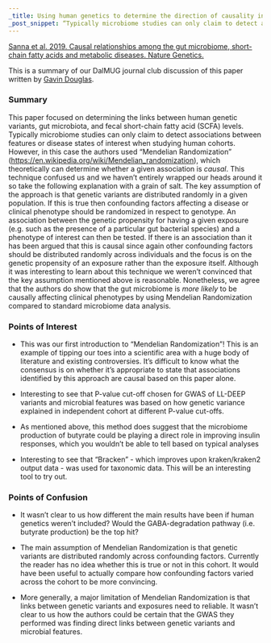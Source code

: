 ```yaml
---
_title: Using human genetics to determine the direction of causality in a microbiome study 
_post_snippet: “Typically microbiome studies can only claim to detect associations … in this case the authors use “Mendelian Randomization”, which theoretically can determine whether a given association is causal.”
---
```


[Sanna et al. 2019. Causal relationships among the gut microbiome, short-chain fatty acids and metabolic diseases. Nature Genetics.](https://www.nature.com/articles/s41588-019-0350-x) 

This is a summary of our DalMUG journal club discussion of this paper written by [Gavin Douglas](www.gavindouglas.ca).

### Summary

This paper focused on determining the links between human genetic variants, gut microbiota, and fecal short-chain fatty acid (SCFA) levels.
Typically microbiome studies can only claim to detect associations between features or disease states of interest when studying human
cohorts. However, in this case the authors used “Mendelian Randomization” (https://en.wikipedia.org/wiki/Mendelian_randomization), which
theoretically can determine whether a given association is _causal_. This technique confused us and we haven’t entirely wrapped our heads
around it so take the following explanation with a grain of salt. The key assumption of the approach is that genetic variants are
distributed randomly in a given population. If this is true then confounding factors affecting a disease or clinical phenotype should be
randomized in respect to genotype. An association between the genetic propensity for having a given exposure (e.g. such as the presence of
a particular gut bacterial species) and a phenotype of interest can then be tested. If there is an association than it has been argued
that this is causal since again other confounding factors should be distributed randomly across individuals and the focus is on the
genetic propensity of an exposure rather than the exposure itself. Although it was interesting to learn about this technique we weren’t
convinced that the key assumption mentioned above is reasonable. Nonetheless, we agree that the authors do show that the gut microbiome is _more
likely_ to be causally affecting clinical phenotypes by using Mendelian Randomization compared to standard microbiome data analysis.

### Points of Interest

* This was our first introduction to “Mendelian Randomization”! This is an example of tipping our toes into a scientific area with a huge body of literature and existing controversies. It’s difficult to know what the consensus is on whether it’s appropriate to state that associations identified by this approach are causal based on this paper alone.

* Interesting to see that P-value cut-off chosen for GWAS of LL-DEEP variants and microbial features was based on how genetic variance explained in independent cohort at different P-value cut-offs.

* As mentioned above, this method does suggest that the microbiome production of butyrate could be playing a direct role in improving insulin responses, which you wouldn’t be able to tell based on typical analyses

* Interesting to see that “Bracken” - which improves upon kraken/kraken2 output data - was used for taxonomic data. This will be an interesting tool to try out.


### Points of Confusion

* It wasn’t clear to us how different the main results have been if human genetics weren’t included? Would the GABA-degradation pathway (i.e. butyrate production) be the top hit?

* The main assumption of Mendelian Randomization is that genetic variants are distributed randomly across confounding factors. Currently the reader has no idea whether this is true or not in this cohort. It would have been useful to actually compare how confounding factors varied across the cohort to be more convincing.

* More generally, a major limitation of Mendelian Randomization is that links between genetic variants and exposures need to reliable. It wasn’t clear to us how the authors could be certain that the GWAS they performed was finding direct links between genetic variants and microbial features.
